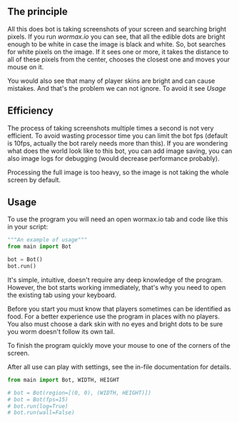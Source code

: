 ## The principle
All this does bot is taking screenshots of your screen and searching bright pixels.
If you run *wormax.io* you can see, that all the edible dots are bright enough
to be white in case the image is black and white. So, bot searches for white
pixels on the image. If it sees one or more, it takes the distance to all of
these pixels from the center, chooses the closest one and moves your mouse 
on it.

You would also see that many of player skins are bright and can cause
mistakes. And that's the problem we can not ignore. To avoid it see *Usage*
## Efficiency
The process of taking screenshots multiple times a second is not very
efficient. To avoid wasting processor time you can limit the bot fps
(default is 10fps, actually the bot rarely needs more than this). If you are
wondering what does the world look like to this bot, you can add image saving,
you can also image logs for debugging (would decrease performance probably).

Processing the full image is too heavy, so the image is not taking the whole
screen by default.
## Usage
To use the program you will need an open wormax.io tab and code like this in
your script:
```python
"""An example of usage"""
from main import Bot

bot = Bot()
bot.run()
```
It's simple, intuitive, doesn't require any deep knowledge of the program.
However, the bot starts working immediately, that's why you need to open
the existing tab using your keyboard.

Before you start you must know that players sometimes can be identified as
food. For a better experience use the program in places with no players.
You also must choose a dark skin with no eyes and bright dots to be sure
you worm doesn't follow its own tail.

To finish the program quickly move your mouse to one of the corners of the
screen.

After all use can play with settings, see the in-file documentation for
details.
```python
from main import Bot, WIDTH, HEIGHT

# bot = Bot(region=[(0, 0), (WIDTH, HEIGHT)])
# bot = Bot(fps=15)
# bot.run(log=True)
# bot.run(wall=False)
```
